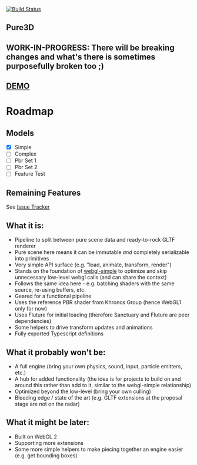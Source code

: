 [![Build Status](https://travis-ci.org/dakom/pure3d.svg?branch=master)](https://travis-ci.org/dakom/pure3d)

## Pure3D

## **WORK-IN-PROGRESS: There will be breaking changes and what's there is sometimes purposefully broken too ;)**

## [DEMO](https://dakom.github.io/pure3d/#DAMAGED_HELMET_BINARY)

# Roadmap

## Models

- [x] Simple
- [ ] Complex
- [ ] Pbr Set 1
- [ ] Pbr Set 2
- [ ] Feature Test

## Remaining Features

See [Issue Tracker](https://github.com/dakom/pure3d/issues)

## What it is: 

* Pipeline to split between pure scene data and ready-to-rock GLTF renderer
* Pure scene here means it can be immutable _and_ completely serializable into primitives 
* Very simple API surface (e.g. "load, animate, transform, render")
* Stands on the foundation of [webgl-simple](https://github.com/dakom/webgl-simple) to optimize and skip unnecessary low-level webgl calls (and can share the context)
* Follows the same idea here - e.g. batching shaders with the same source, re-using buffers, etc.
* Geared for a functional pipeline
* Uses the reference PBR shader from Khronos Group (hence WebGL1 only for now)
* Uses Fluture for initial loading (therefore Sanctuary and Fluture are peer dependencies)
* Some helpers to drive transform updates and animations
* Fully exported Typescript definitions

## What it probably won't be:

* A full engine (bring your own physics, sound, input, particle emitters, etc.)
* A hub for added functionality (the idea is for projects to build on and around this rather than add to it, similar to the webgl-simple relationship)
* Optimized beyond the low-level (bring your own culling)
* Bleeding edge / state of the art (e.g. GLTF extensions at the proposal stage are not on the radar)

## What it might be later:

* Built on WebGL 2
* Supporting more extensions
* Some more simple helpers to make piecing together an engine easier (e.g. get bounding boxes)

